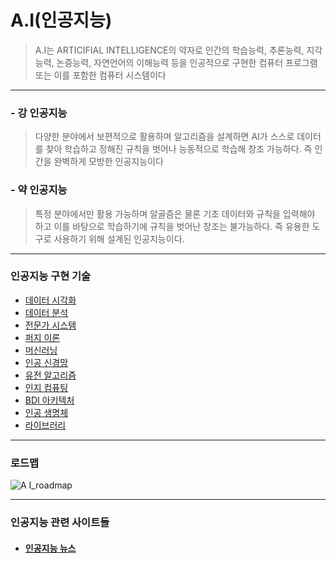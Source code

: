 # A.I(인공지능)
> A.I는 ARTICIFIAL INTELLIGENCE의 약자로 인간의 학습능력, 추론능력, 지각능력, 논증능력, 자연언어의 이해능력 등을 인공적으로 구현한 컴퓨터 프로그램 또는 이를 포함한 컴퓨터 시스템이다
***

### - 강 인공지능
> 다양한 분야에서 보편적으로 활용하며 알고리즘을 설계하면 AI가 스스로 데이터를 찾아 학습하고 정해진 규칙을 벗어나 능동적으로 학습해 창조 가능하다. 즉 인간을 완벽하게 모방한 인공지능이다
### - 약 인공지능
> 특정 분야에서만 활용 가능하며 알골즘은 물론 기초 데이터와 규칙을 입력해야 하고 이를 바탕으로 학습하기에 규칙을 벗어난 창조는 불가능하다. 즉 유용한 도구로 사용하기 위해 설계된 인공지능이다.
***
### 인공지능 구현 기술
* [데이터 시각화](https://github.com/BOSOEK/TIL/blob/main/A.I/Data%20visualization.md)
* [데이터 분석](https://github.com/BOSOEK/TIL/blob/main/A.I/Data%20analysis.md)
* [전문가 시스템]()
* [퍼지 이론](https://github.com/BOSOEK/TIL/tree/main/A.I/Fuzzy)
* [머신러닝](https://github.com/BOSOEK/TIL/blob/main/A.I/Machine%20learning.md)
* [인공 신경망](https://github.com/BOSOEK/TIL/blob/main/A.I/Artificial%20neural%20network.md)
* [유전 알고리즘](https://github.com/BOSOEK/TIL/tree/main/A.I/Genetic%20algorithm)
* [인지 컴퓨팅]()
* [BDI 아키텍처](https://github.com/BOSOEK/TIL/blob/main/A.I/BDI%20Architecture.md)
* [인공 생명체]()
* [라이브러리](https://github.com/BOSOEK/TIL/blob/main/A.I/library.md)
***
### 로드맵

![A I_roadmap](https://user-images.githubusercontent.com/68007145/104094621-5b683600-52d5-11eb-91d7-16ec750f8e91.png)
***
### 인공지능 관련 사이트들
* #### [인공지능 뉴스](https://artificialintelligence-news.com/)
